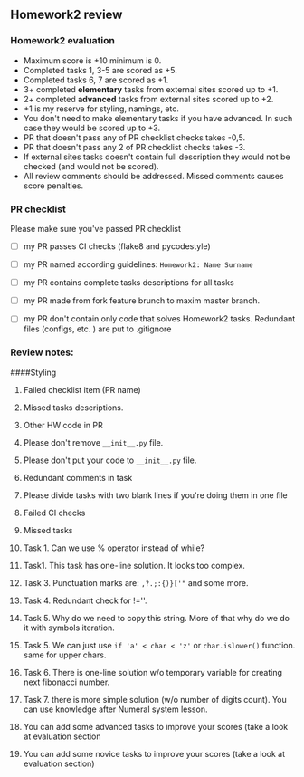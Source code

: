 ## Homework2 review

### Homework2 evaluation
- Maximum score is +10 minimum is 0.
- Completed tasks 1, 3-5 are scored as +5.
- Completed tasks 6, 7 are scored as +1.
- 3+ completed **elementary** tasks from external sites scored up to +1.
- 2+ completed **advanced** tasks from external sites scored up to +2.
- +1 is my reserve for styling, namings, etc. 
- You don't need to make elementary tasks if you have advanced. In such case
they would be scored up to +3.
- PR that doesn't pass any of PR checklist checks takes -0,5.
- PR that doesn't pass any 2 of PR checklist checks takes -3.
- If external sites tasks doesn't contain full description they would not be
 checked (and would not be scored).
- All review comments should be addressed. Missed comments causes score 
penalties.

### PR checklist
Please make sure you've passed PR checklist
- [ ] my PR passes CI checks (flake8 and pycodestyle)
- [ ] my PR named according guidelines: `Homework2: Name Surname`
- [ ] my PR contains complete tasks descriptions for all tasks
- [ ] my PR made from fork feature brunch to maxim master branch.
- [ ] my PR don't contain only code that solves Homework2 tasks.
Redundant files (configs, etc. ) are put to .gitignore


### Review notes:
####Styling
1. Failed checklist item (PR name)
2. Missed tasks descriptions.
3. Other HW code in PR
4. Please don't remove `__init__.py` file.
5. Please don't put your code to `__init__.py` file.
6. Redundant comments in task 
7. Please divide tasks with two blank lines if you're doing them in one file
8. Failed CI checks
9. Missed tasks
10. Task 1. Can we use % operator instead of while? 
11. Task1. This task has one-line solution. It looks too complex.
12. Task 3. Punctuation marks are: `,?.;:{)}['"` and some more.
13. Task 4. Redundant check for !=''.
14. Task 5. Why do we need to copy this string. More of that why do we do it 
with symbols iteration.
15. Task 5. We can just use `if 'a' < char < 'z'` or `char.islower()` function.
same for upper chars.
16. Task 6. There is one-line solution w/o temporary variable for creating next
fibonacci number.
17. Task 7. there is more simple solution (w/o number of digits count).
You can use knowledge after Numeral system lesson.
18. You can add some advanced tasks to improve your scores (take a look at
 evaluation section
 
19. You can add some novice tasks to improve your scores (take a look at 
evaluation section)